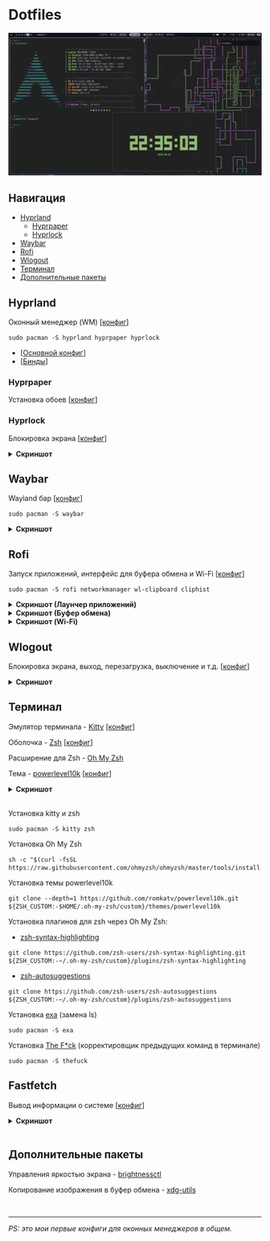 # Dotfiles

![ScreenShot](./Assets/general.png)



## Навигация
- [Hyprland](#hyprland)
    - [Hyprpaper](#hyprpaper)
    - [Hyprlock](#hyprlock)
- [Waybar](#waybar)
- [Rofi](#rofi)
- [Wlogout](#wlogout)
- [Терминал](#терминал)
- [Дополнительные пакеты](#дополнительные-пакеты)



## Hyprland

Оконный менеджер (WM) [[конфиг](./Configs/hypr/)]

```
sudo pacman -S hyprland hyprpaper hyprlock
```

- [[Основной конфиг](./Configs/hypr/hyprland.conf)]
- [[Бинды](./Configs/hypr/keybindings.conf)]


### Hyprpaper

Установка обоев [[конфиг](./Configs/hypr/hyprpaper.conf)]

### Hyprlock

Блокировка экрана [[конфиг](./Configs/hypr/hyprlock.conf)]


<details><summary><b>Скриншот</b></summary>

![ScreenShot](./Assets/hyprlock.png)
</details>



## Waybar

Wayland бар [[конфиг](./Configs/waybar/)]


```
sudo pacman -S waybar
```

<details><summary><b>Скриншот</b></summary>

![ScreenShot](./Assets/waybar.png)
</details>



## Rofi

Запуск приложений, интерфейс для буфера обмена и Wi-Fi [[конфиг](./Configs/rofi/)]


```
sudo pacman -S rofi networkmanager wl-clipboard cliphist
```

<details><summary><b>Скриншот (Лаунчер приложений)</b></summary>

![ScreenShot](./Assets/rofi_app-launcher.png)
</details>

<details><summary><b>Скриншот (Буфер обмена)</b></summary>

![ScreenShot](./Assets/rofi_clipboard.png)
</details>

<details><summary><b>Скриншот (Wi-Fi)</b></summary>

![ScreenShot](./Assets/rofi_wifi.png)
</details>



## Wlogout
Блокировка экрана, выход, перезагрузка, выключение и т.д. [[конфиг](./Configs/wlogout/)]

<details><summary><b>Скриншот</b></summary>

![ScreenShot](./Assets/wlogout.png)
</details>



## Терминал
Эмулятор терминала - [Kitty](https://sw.kovidgoyal.net/kitty) [[конфиг](./Configs/kitty/)]

Оболочка - [Zsh](https://www.zsh.org/) [[конфиг](./Configs/.zshrc)]

Расширение для Zsh - [Oh My Zsh](https://github.com/ohmyzsh/ohmyzsh)

Тема - [powerlevel10k](https://github.com/romkatv/powerlevel10k) [[конфиг](./Configs/.p10k.zsh)]

<details><summary><b>Скриншот</b></summary>

![ScreenShot](./Assets/terminal.png)
</details><br>

Установка kitty и zsh
```
sudo pacman -S kitty zsh
```
Установка Oh My Zsh
```
sh -c "$(curl -fsSL https://raw.githubusercontent.com/ohmyzsh/ohmyzsh/master/tools/install.sh)"
```
Установка темы powerlevel10k
```
git clone --depth=1 https://github.com/romkatv/powerlevel10k.git ${ZSH_CUSTOM:-$HOME/.oh-my-zsh/custom}/themes/powerlevel10k
```

Установка плагинов для zsh через Oh My Zsh:

- [zsh-syntax-highlighting](https://github.com/zsh-users/zsh-syntax-highlighting)
```
git clone https://github.com/zsh-users/zsh-syntax-highlighting.git ${ZSH_CUSTOM:-~/.oh-my-zsh/custom}/plugins/zsh-syntax-highlighting
```

- [zsh-autosuggestions](https://github.com/zsh-users/zsh-autosuggestions)
```
git clone https://github.com/zsh-users/zsh-autosuggestions ${ZSH_CUSTOM:-~/.oh-my-zsh/custom}/plugins/zsh-autosuggestions
```

Установка [exa](https://github.com/ogham/exa) (замена ls)
```
sudo pacman -S exa
```

Установка [The F*ck](https://github.com/nvbn/thefuck) (корректировщик предыдущих команд в терминале)
```
sudo pacman -S thefuck
```



## Fastfetch
Вывод информации о системе [[конфиг](./Configs/fastfetch/)]

<details><summary><b>Скриншот</b></summary>

![ScreenShot](./Assets/fastfetch.png)
</details><br>



## Дополнительные пакеты

Управления яркостью экрана - [brightnessctl](https://github.com/Hummer12007/brightnessctl)

Копирование изображения в буфер обмена - [xdg-utils](https://archlinux.org/packages/?name=xdg-utils)



<br><hr>
*PS: это мои первые конфиги для оконных менеджеров в общем.*
